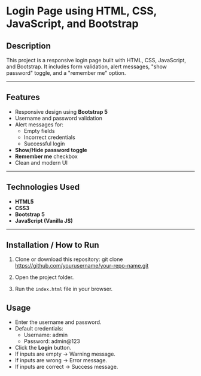 # Login Page using HTML, CSS, JavaScript, and Bootstrap

## Description
This project is a responsive login page built with HTML, CSS, JavaScript, and Bootstrap. 
It includes form validation, alert messages, "show password" toggle, and a "remember me" option.

---

## Features
- Responsive design using **Bootstrap 5**
- Username and password validation
- Alert messages for:
  - Empty fields
  - Incorrect credentials
  - Successful login
- **Show/Hide password toggle**
- **Remember me** checkbox
- Clean and modern UI

---

## Technologies Used
- **HTML5**
- **CSS3**
- **Bootstrap 5**
- **JavaScript (Vanilla JS)**

---
##  Installation / How to Run

1. Clone or download this repository:
   git clone https://github.com/yourusername/your-repo-name.git

2. Open the project folder.

3. Run the `index.html` file in your browser.


## Usage
- Enter the username and password.
- Default credentials:
  - Username: admin
  - Password: admin@123
- Click the **Login** button.
- If inputs are empty → Warning message.
- If inputs are wrong → Error message.
- If inputs are correct → Success message.
